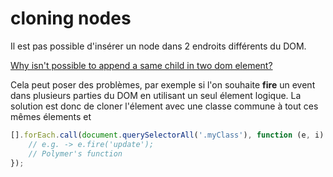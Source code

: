 # cloning nodes

Il est pas possible d'insérer un node dans 2 endroits différents du DOM.

[Why isn't possible to append a same child in two dom element?](http://stackoverflow.com/questions/30667088/why-isnt-possible-to-append-a-same-child-in-two-dom-element)

Cela peut poser des problèmes, par exemple si l'on souhaite **fire** un event dans plusieurs parties du DOM en utilisant un seul élement logique.
La solution est donc de cloner l'élement avec une classe commune à tout ces mêmes élements et 
```javascript
[].forEach.call(document.querySelectorAll('.myClass'), function (e, i) {
	// e.g. -> e.fire('update');
	// Polymer's function
});
```